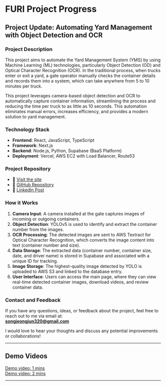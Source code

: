 # FURI Project Progress

## Project Update: Automating Yard Management with Object Detection and OCR

### **Project Description**

This project aims to automate the Yard Management System (YMS) by using Machine Learning (ML) technologies, particularly Object Detection (OD) and Optical Character Recognition (OCR). In the traditional process, when trucks enter or exit a yard, a gate operator manually checks the container details and records them into a system, which can take anywhere from 5 to 10 minutes per truck.

This project leverages camera-based object detection and OCR to automatically capture container information, streamlining the process and reducing the time per truck to as little as 10 seconds. This automation eliminates manual errors, increases efficiency, and provides a modern solution to yard management.

### **Technology Stack**

- **Frontend**: React, JavaScript, TypeScript
- **Framework**: Next.js
- **Backend**: Node.js, Python, Supabase (BaaS Platform)
- **Deployment**: Vercel, AWS EC2 with Load Balancer, Route53

### **Project Repository**

- 🚀 [Visit the site](https://asu-furi-project.vercel.app/)
- 🚀 [GitHub Repository](https://github.com/songjeongjun320/ASU_FURI_Project)
- 🚀 [LinkedIn Post](https://www.linkedin.com/posts/junsong0602_asu-ocr-project-poster-activity-7228136673174282240-VnH8?utm_source=share&utm_medium=member_desktop)

### **How it Works**

1. **Camera Input**: A camera installed at the gate captures images of incoming or outgoing containers.
2. **Object Detection**: YOLOv5 is used to identify and extract the container number from the images.
3. **OCR Processing**: The detected images are sent to AWS Textract for Optical Character Recognition, which converts the image content into text (container number and size).
4. **Data Storage**: The extracted data (container number, container size, date, and driver name) is stored in Supabase and associated with a unique ID for tracking.
5. **Image Storage**: The highest-quality image detected by YOLO is uploaded to AWS S3 and linked to the database entry.
6. **User Interface**: Users can access the main page, where they can view real-time detected container images, download videos, and review container data.

### **Contact and Feedback**

If you have any questions, ideas, or feedback about the project, feel free to reach out to me via email at:  
**songjeongjun320@gmail.com**

I would love to hear your thoughts and discuss any potential improvements or collaborations!

---

## Demo Videos

[Demo video: 1 mins](https://www.youtube.com/watch?v=AhEH7NC7Qd0)  
[Demo video: 2 mins](https://www.youtube.com/watch?v=VhfH5aEldSc)

---
